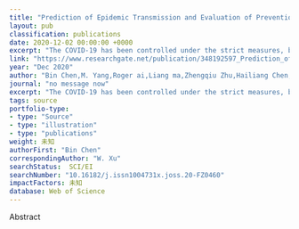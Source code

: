 ```yaml
---
title: "Prediction of Epidemic Transmission and Evaluation of Prevention and Control Measures Based on Artificial Society"
layout: pub
classification: publications
date: 2020-12-02 00:00:00 +0000
excerpt: "The COVID-19 has been controlled under the strict measures, but how to normalize it deserves in-depth study. The COVID-19 transmission model and the human contact network are established separately based on SEIR model and the artificial social scenario. With the support of the multi-agent computational experiment method, a large sample calculation..."
link: "https://www.researchgate.net/publication/348192597_Prediction_of_Epidemic_Transmission_and_Evaluation_of_Prevention_and_Control_Measures_Based_on_Artificial_Society"
year: "Dec 2020"
author: "Bin Chen,M. Yang,Roger ai,Liang ma,Zhengqiu Zhu,Hailiang Chen,M. Zhu,W. Xu,"
journal: "no message now"
excerpt: "The COVID-19 has been controlled under the strict measures, but how to normalize it deserves in-depth study. The COVID-19 transmission model and the human contact network are established separately based on SEIR model and the artificial social scenario. With the support of the multi-agent computational experiment method, a large sample calculation..."
tags: source
portfolio-type: 
- type: "Source"
- type: "illustration"
- type: "publications"
weight: 未知
authorFirst: "Bin Chen"
correspondingAuthor: "W. Xu"
searchStatus:  SCI/EI
searchNumber: "10.16182/j.issn1004731x.joss.20-FZ0460"
impactFactors: 未知
database: Web of Science
---
```

Abstract

